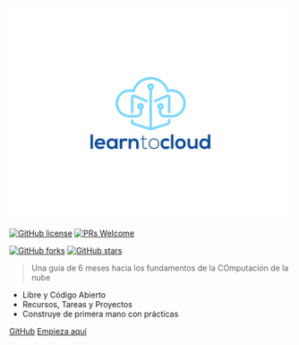 <!-- _coverpage.md -->

![logo](../img/Logo-03.svg)

[![GitHub license](https://img.shields.io/github/license/learntocloud/learn-to-cloud.svg)](https://github.com/learntocloud/learn-to-cloud/blob/master/LICENSE)
[![PRs Welcome](https://img.shields.io/badge/PRs-welcome-brightgreen.svg?style=flat-square)](http://makeapullrequest.com)


[![GitHub forks](https://img.shields.io/github/forks/learntocloud/learn-to-cloud.svg?style=social&label=Fork&maxAge=2592000)](https://GitHub.com/learntocloud/learn-to-cloud/network/)
[![GitHub stars](https://img.shields.io/github/stars/learntocloud/learn-to-cloud.svg?style=social&label=Star&maxAge=2592000)](https://GitHub.com/learntocloud/learn-to-cloud/stargazers/)


> Una guía de 6 meses hacia los fundamentos de la COmputación de la nube

- Libre y Código Abierto
- Recursos, Tareas y Proyectos
- Construye de primera mano con prácticas

[GitHub](https://github.com/learntocloud/learn-to-cloud/)
[Empieza aquí](#welcome)